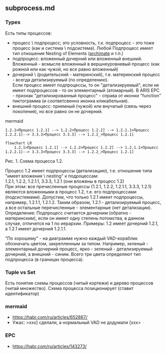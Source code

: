 ## subprocess.md
### Types
Есть типы процессов:
- процесс \ подпроцесс; это условность, т.к. подпроцесс - это тоже процесс (как и система \ подсистема). Любой Подпроцесс имеет тип отношения Nesting of Elements ([archimate](https://online.visual-paradigm.com/ru/diagrams/templates/archimate-diagram/application-process-view-nesting/) и т.п.)
- подпроцесс: вложенный дочерний или вложенный внешний. Вложенный - всмысле вложенный в вершнеуровневый процесс (как рожной или как чужой, но все равно вложенный)
- дочерний \ (родительский - материнский), т.е. материнский процесс - всегда детализируемый (по определению).  
Если процесс имеет подпроцессы, то он "детализируемый", если не имеет подпроцессов - то он элементарный (атомарный). В ARIS EPC - признак "детализированный процесс" - справа от иконки "function" пиктограмма (и соответсвенно иконка кликабельная). 
- внешний процесс: приемный (чужой) или внучатый (связь через поколения), но все равно он не дочерний.  

mermaid
```
1.2.1>Процесс 1.2.1] --> 1.2.2>Процесс 1.2.2] --> 1.2.1.1>Процесс 1.2.2.1]--> 3.3.3>Процесс 3.3.3] --> 1.2.2_>Процесс 1.2.1]
```
 
``` mermaid
flowchart LR
    1.2.1>Процесс 1.2.1] --> 1.2.2>Процесс 1.2.2] --> 1.2.1.1>Процесс 1.2.2.1]--> 3.3.3>Процесс 3.3.3] --> 1.2.2_>Процесс 1.2.1]

```  
Рис. 1. Схема процесса 1.2.

Процесс 1.2 имеет подпроцессы (детализацию), т.е. отношение типа "имеет вложения \ nesting" к подроцессам:  
1.2.1, 1.2.2, 1.2.1.1, 3.3.3, 1.2.1 (они вложены в процесс 1.2)  
При этом: все пречисленные процессы {1.2.1, 1.2.2, 1.2.1.1, 3.3.3, 1.2.1} являются вложенными в процесс 1.2, т.е. его подпроцессами (подсистемами).
Допустим, что только 1.2.1 имеет подпроцессы, например, 1.2.1.1, 1.2.1.2.
Таким образом, 1.2.1 - детализируемый процесс, а все остальные перечисленные - элементарные (нет детализации).    
Определение: Подпроцесс считается дочерним (обратно - материнским), если он имеет одну степень потомства, в данном случае, отличется на 1 по иерархии.
Примеры: 1.2 имеет дочерний 1.2.1, а 1.2.1 имеет дочерний 1.2.1.1.  

"По хорошему" - на диаграмме нужно каждый VAD-кораблик обозначать цветом, закрепленным за типом. Например, зеленый - элементарный дочерний процесс, ярко - зеленый - детализируемый дочерний, а внешний - синим. Всего три цвета определяют тип подпроцесса (в границах процесса).  

### Tuple vs Set
Есть понятие схемы процессов (читый кортежи) и дерево процессов (читай множество). Схема процесса позиционирует (ставит идентификатор)  

### mermaid
- https://habr.com/ru/articles/652867/
- Ужас: >xxx] сделали, а нормальный VAD не додумали [xxx>
### EPC
- https://habr.com/ru/articles/143273/
  
